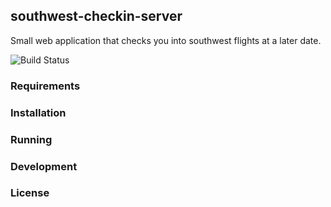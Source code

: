 southwest-checkin-server
---
Small web application that checks you into southwest flights at a later date.

![Build Status](https://codebuild.us-west-2.amazonaws.com/badges?uuid=eyJlbmNyeXB0ZWREYXRhIjoiMU1oOHRzN1BENjV5MytkNHJNSUhnVm8yWjRmL3p6YnFMQ0hkeWlsdHc5eU5qMTgxVkY4WlhwQ3NtMnltZGJpejA3Vy9Rd2lORnNCOFZPOWR5QjlnQmJZPSIsIml2UGFyYW1ldGVyU3BlYyI6IkN3Q05sQTFCMElFTUtBSVYiLCJtYXRlcmlhbFNldFNlcmlhbCI6MX0%3D&branch=master)

### Requirements


### Installation



### Running


### Development


### License


